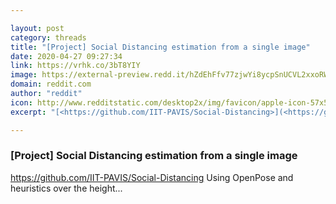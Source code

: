 ```yaml
---

layout: post
category: threads
title: "[Project] Social Distancing estimation from a single image"
date: 2020-04-27 09:27:34
link: https://vrhk.co/3bT8YIY
image: https://external-preview.redd.it/hZdEhFfv77zjwYi8ycpSnUCVL2xxoRW5RhROeXbsJPc.jpg?width=400&height=209.42408377&auto=webp&crop=400:209.42408377,smart&s=a33f5b4232312c89e57d1db1b2645fff12b42ecf
domain: reddit.com
author: "reddit"
icon: http://www.redditstatic.com/desktop2x/img/favicon/apple-icon-57x57.png
excerpt: "[<https://github.com/IIT-PAVIS/Social-Distancing>](<https://github.com/IIT-PAVIS/Social-Distancing>) Using OpenPose and heuristics over the height..."

---
```


### [Project] Social Distancing estimation from a single image

[<https://github.com/IIT-PAVIS/Social-Distancing>](<https://github.com/IIT-PAVIS/Social-Distancing>) Using OpenPose and heuristics over the height...